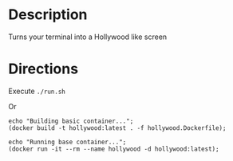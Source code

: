 # Description

Turns your terminal into a Hollywood like screen

# Directions

Execute
```./run.sh```

Or 

```
echo "Building basic container...";
(docker build -t hollywood:latest . -f hollywood.Dockerfile);

echo "Running base container...";
(docker run -it --rm --name hollywood -d hollywood:latest);
```
